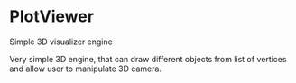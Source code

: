 # PlotViewer
Simple 3D visualizer engine

Very simple 3D engine, that can draw different objects from list of vertices and allow user to manipulate 3D camera.

